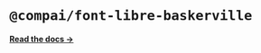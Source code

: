 # `@compai/font-libre-baskerville`

[**Read the docs &rarr;**](https://components.ai/docs/typefaces/libre-baskerville)
